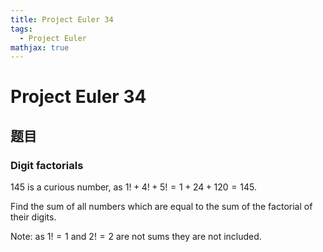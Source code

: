 ```yaml
---
title: Project Euler 34
tags:
  - Project Euler
mathjax: true
---
```

<escape><!-- more --></escape>

# Project Euler 34
## 题目
### Digit factorials
$145$ is a curious number, as $1! + 4! + 5! = 1 + 24 + 120 = 145$.

Find the sum of all numbers which are equal to the sum of the factorial of their digits.

Note: as $1! = 1$ and $2! = 2$ are not sums they are not included.
